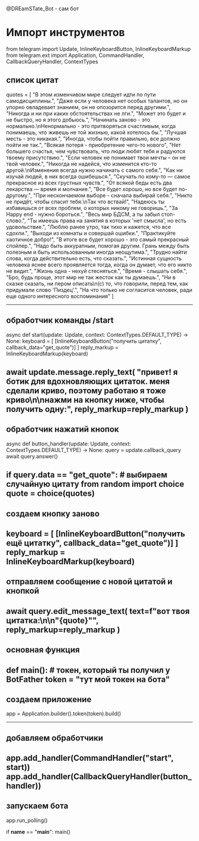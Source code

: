 @DREamSTate_Bot - сам бот
# Импорт инструментов
from telegram import Update, InlineKeyboardButton, InlineKeyboardMarkup
from telegram.ext import Application, CommandHandler, CallbackQueryHandler, ContextTypes

## список цитат
quotes = [
    "В этом изменчивом мире следует идти по пути самодисциплины.",
    "Даже если у человека нет особых талантов, но он упорно овладевает знанием, он не опозорится перед другими.",
    "Никогда и ни при каких обстоятельствах не лги.",
    "Может это будет и не быстро, но я этого добьюсь.",
    "Начинать заново - это нормально.\nНенормально - это притворяться счастливым, когда понимаешь, что живешь не той жизнью, какой хотелось бы.",
    "Лучшая месть - это никакая.",
    "Иногда, чтобы пойти правильно, все должно пойти не так.",
    "Всякая потеря - приобретение чего-то нового",
    "Нет большего счастья, чем чувствовать, что люди любят тебя и радуются твоему присутствию.",
    "Если человек не понимает твои мечты – он не твой человек.",
    "Никогда не надейся, что изменится кто-то другой.\nИзменения всегда нужно начинать с самого себя.",
    "Как ни изучай людей, в них всегда ошибешься.",
    "Скучать по кому-то — самое прекрасное из всех грустных чувств.",
    "От всякой беды есть два лекарства — время и молчание.",
    "Все будет хорошо, но все будет по-другому.",
    "При нескончаемом выборе - сначала выбирай себя.",
    "Никто не придёт, чтобы спасит тебя.\nТак что вствай!",
    "Надеюсь ты избавишься от всех проблем, о которых никому не говоришь.",
    "За Happy end - нужно бороться.",
    "Весь мир БДСМ, а ты забыл стоп-слово.",
    "Ты имеешь права на занятия в которых 'нет смысла', но есть удовольствие.",
    "Люблю ранее утро, так тихо и кажется, что все сдохли.",
    "Выходи из комнаты и совершай ошибки.",
    "Практикуйте хаотичное добро!",
    "В итоге все будет хорошо - это самый прекрасный спойлер.",
    "Надо быть аккуратным, помогая другим. Грань между быть полезным и быть использованным иногда неощутима.",
    "Трудно найти слова, когда действительно есть, что сказать.",
    "Истинная сущность человека яснее всего проявляется тогда, когда он думает, что его никто не видит.",
    "Жизнь одна - нехуй стесняться.",
    "Время - слышать себя.",
    "Бро, будь проще, этот мир не так жесток как ты думаешь.",
    "Ни в сказке сказать, ни пером описать\n(c) то, что говорили, перед тем, как придумали слово 'Пиздец'.",
    "На что только не согласится человек, ради еще одного интересного воспоминания"
]

---

## обработчик команды /start
async def start(update: Update, context: ContextTypes.DEFAULT_TYPE) -> None:
    keyboard = [
        [InlineKeyboardButton("получить цитатку", callback_data="get_quote")]
    ]
    reply_markup = InlineKeyboardMarkup(keyboard)

await update.message.reply_text(
        "привет! я ботик для вдохновляющих цитаток. меня сделали криво, поэтому работаю я тоже криво\n\nнажми на кнопку ниже, чтобы получить одну:",
        reply_markup=reply_markup
    )
---

## обработчик нажатий кнопок
async def button_handler(update: Update, context: ContextTypes.DEFAULT_TYPE) -> None:
    query = update.callback_query
    await query.answer()

if query.data == "get_quote":
        # выбираем случайную цитату
        from random import choice
        quote = choice(quotes)
---

## создаем кнопку заново
keyboard = [
            [InlineKeyboardButton("получить ещё цитатку", callback_data="get_quote")]
        ]
        reply_markup = InlineKeyboardMarkup(keyboard)
---

## отправляем сообщение с новой цитатой и кнопкой
await query.edit_message_text(
            text=f"вот твоя цитатка:\n\n\"{quote}\"",
            reply_markup=reply_markup
        )
---

## основная функция
def main():
    # токен, который ты получил у BotFather
    token = "тут мой токен на бота"
---

## создаем приложение
app = Application.builder().token(token).build()

---

## добавляем обработчики
app.add_handler(CommandHandler("start", start))
    app.add_handler(CallbackQueryHandler(button_handler))
---
## запускаем бота
app.run_polling()

if __name__ == "__main__":
    main()
